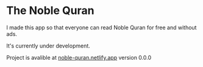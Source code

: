# The Noble Quran

I made this app so that everyone can read Noble Quran for free and without ads.

It's currently under development.

Project is avalible at [noble-quran.netlify.app](https://noble-quran.netlify.app) version 0.0.0
